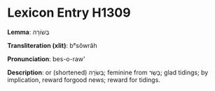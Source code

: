 # Lexicon Entry H1309

**Lemma**: בְּשׂוֹרָה

**Transliteration (xlit)**: bᵉsôwrâh

**Pronunciation**: bes-o-raw'

**Description**:
or (shortened) בְּשֹׂרָה; feminine from בָּשַׂר; glad tidings; by implication, reward forgood news; reward for tidings.
